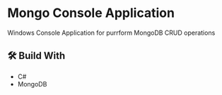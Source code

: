 # Mongo Console Application

Windows Console Application for purrform MongoDB CRUD operations

## :hammer_and_wrench: Build With
* C#
* MongoDB
